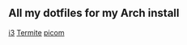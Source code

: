 ## All my dotfiles for my Arch install

[i3](https://www.archlinux.org/packages/community/x86_64/i3-wm)
[Termite](https://aur.archlinux.org/packages/termite-git)
[picom](https://aur.archlinux.org/packages/termite-git)
